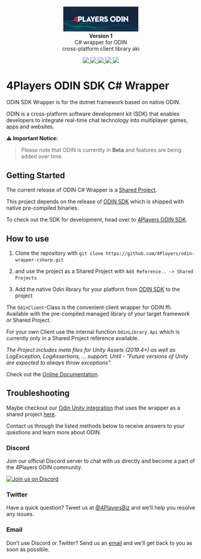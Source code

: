 <p align="center">
	<img src="https://raw.githubusercontent.com/4Players/odin-sdk-unity/master/Editor/Editor%20Default%20Resources/odinbanner.png" alt="OdinWrapper" width="200" /><br>
	<b>Version 1</b><br>
	C# wrapper for ODIN<br>
	cross-platform client library aki
</p>

<p align="center">
	<a href="https://developers.4players.io/odin">
		<img src="https://img.shields.io/badge/documentation-%F0%9F%94%8D-blue?style=flat" />
	</a>
		<a href="https://discord.gg/9yzdJNUGZS">
		<img src="https://img.shields.io/discord/803630432150224957.svg?style=flat&logo=discord&label=discord" />
	</a>
	<a href="mailto:odin@4players.io">
		<img src="https://img.shields.io/badge/email-odin@4players.io-blue.svg?style=flat" />
	</a>
	<a href="https://twitter.com/4PlayersBiz">
		<img src="https://img.shields.io/badge/twitter-@4PlayersBiz-blue.svg?style=flat&logo=twitter" />
	</a>
	<a href="../../blob/master/LICENSE">
		<img src="https://img.shields.io/github/license/4Players/odin-wrapper-csharp.svg?style=flat" />
	</a>
</p>

# 4Players ODIN SDK C# Wrapper

ODIN SDK Wrapper is for the dotnet framework based on native ODIN.

ODIN is a cross-platform software development kit (SDK) that enables developers
to integrate real-time chat technology into multiplayer games, apps and
websites.

**:warning: Important Notice:**

> Please note that ODIN is currently in **Beta** and features are being added
> over time.

## Getting Started

The current release of ODIN C# Wrapper is a
[Shared Project](https://docs.microsoft.com/en-us/xamarin/cross-platform/app-fundamentals/shared-projects).

This project depends on the release of
[ODIN SDK](https://github.com/4Players/odin-sdk#getting-started) which is
shipped with native pre-compiled binaries.

To check out the SDK for development, head over to
[4Players ODIN SDK](https://github.com/4Players/odin-sdk).

## How to use

1. Clone the repository with
   `git clone https://github.com/4Players/odin-wrapper-csharp.git`

2. and use the project as a Shared Project with
   `Add Reference.. -> Shared Projects`

3. Add the native Odin library for your platform from
   [ODIN SDK](https://github.com/4Players/odin-sdk#getting-started) to the
   project

The `OdinClient`-Class is the convenient client wrapper for ODIN ffi. Available
with the pre-compiled managed library of your target framework or Shared
Project.

For your own Client use the internal function `OdinLibrary.Api` which is
currently only in a Shared Project reference available.

_The Project includes meta files for Unity Assets (2019.4+) as well as
LogException, LogAssertions, ... support. Until - "Future versions of Unity are
expected to always throw exceptions"._

Check out the [Online Documentation](https://developers.4players.io/odin).

## Troubleshooting

Maybe checkout our
[Odin Unity integration](https://github.com/4Players/odin-sdk-unity) that uses
the wrapper as a shared project
[here](https://github.com/4Players/odin-sdk-unity/tree/master/Runtime/OdinWrapper).

Contact us through the listed methods below to receive answers to your questions
and learn more about ODIN.

### Discord

Join our official Discord server to chat with us directly and become a part of
the 4Players ODIN community.

[![Join us on Discord](https://developers.4players.io/images/join_discord.png)](https://discord.gg/9yzdJNUGZS)

### Twitter

Have a quick question? Tweet us at
[@4PlayersBiz](https://twitter.com/4PlayersBiz) and we’ll help you resolve any
issues.

### Email

Don’t use Discord or Twitter? Send us an [email](mailto:odin@4players.io) and
we’ll get back to you as soon as possible.
